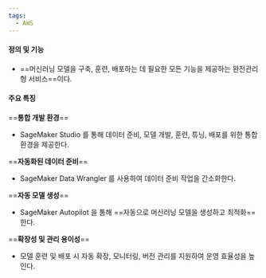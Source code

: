 ```yaml
---
tags:
  - AWS
---
```


#### **정의 및 기능**

- ==머신러닝 모델을 구축, 훈련, 배포하는 데 필요한 모든 기능을 제공하는 완전관리형 서비스==이다.
    

#### **주요 특징**

==**통합 개발 환경**==
- SageMaker Studio 를 통해 데이터 준비, 모델 개발, 훈련, 튜닝, 배포를 위한 통합 환경을 제공한다.

==**자동화된 데이터 준비**==
- SageMaker Data Wrangler 를 사용하여 데이터 준비 작업을 간소화한다.

==**자동 모델 생성**==
- SageMaker Autopilot 을 통해 ==자동으로 머신러닝 모델을 생성하고 최적화==한다.

==**확장성 및 관리 용이성**==
- 모델 훈련 및 배포 시 자동 확장, 모니터링, 버전 관리를 지원하여 운영 효율성을 높인다.